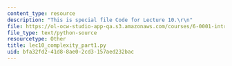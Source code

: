 ```yaml
---
content_type: resource
description: "This is special file Code for Lecture 10.\r\n"
file: https://ol-ocw-studio-app-qa.s3.amazonaws.com/courses/6-0001-introduction-to-computer-science-and-programming-in-python-fall-2016/bfa32fd241d88ae02cd3157aed232bac_lec10_complexity_part1.py
file_type: text/python-source
resourcetype: Other
title: lec10_complexity_part1.py
uid: bfa32fd2-41d8-8ae0-2cd3-157aed232bac
---
```

